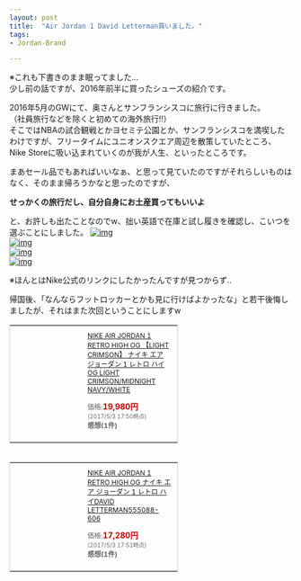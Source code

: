 ```yaml
---
layout: post
title:  "Air Jordan 1 David Letterman買いました。"
tags:
- Jordan-Brand

---
```

※これも下書きのまま眠ってました...  
少し前の話ですが、2016年前半に買ったシューズの紹介です。

2016年5月のGWにて、奥さんとサンフランシスコに旅行に行きました。  
（社員旅行などを除くと初めての海外旅行!!）  
そこではNBAの試合観戦とかヨセミテ公園とか、サンフランシスコを満喫したわけですが、フリータイムにユニオンスクエア周辺を散策していたところ、Nike Storeに吸い込まれていくのが我が人生、といったところです。

まあセール品でもあればいいなぁ、と思って見ていたのですがそれらしいものはなく、そのまま帰ろうかなと思ったのですが、

**せっかくの旅行だし、自分自身にお土産買ってもいいよ**

と、お許しも出たことなのでw、拙い英語で在庫と試し履きを確認し、こいつを選ぶことにしました。
[![img](https://watarusuzuki.github.io/assets/images/myshoes/IMG_0297.JPG)][Letterman]  
[![img](https://watarusuzuki.github.io/assets/images/myshoes/IMG_0298.JPG)][Letterman]  
[![img](https://watarusuzuki.github.io/assets/images/myshoes/IMG_0299.JPG)][Letterman]  
[![img](https://watarusuzuki.github.io/assets/images/myshoes/IMG_0300.JPG)][Letterman]  

※ほんとはNike公式のリンクにしたかったんですが見つからず..  

帰国後、「なんならフットロッカーとかも見に行けばよかったな」と若干後悔しましたが、それはまた次回ということにしますw

<table cellpadding="0" cellspacing="0" border="0" style=" border:1px solid #ccc; width:300px;"><tr style="border-style:none;"><td style="vertical-align:top; border-style:none; padding:10px; width:108px;"><a href="https://rpx.a8.net/svt/ejp?a8mat=2HSPW2+9XTJCI+2HOM+BWGDT&rakuten=y&a8ejpredirect=http%3A%2F%2Fhb.afl.rakuten.co.jp%2Fhgc%2Fg00q2mf4.2bo115e2.g00q2mf4.2bo12c7a%2Fa15082587770_2HSPW2_9XTJCI_2HOM_BWGDT%3Fpc%3Dhttp%253A%252F%252Fitem.rakuten.co.jp%252Flowtex%252F555088-606%252F%26m%3Dhttp%253A%252F%252Fm.rakuten.co.jp%252Flowtex%252Fi%252F10337327%252F" target="_blank" rel="nofollow"><img border="0" alt="" src="http://thumbnail.image.rakuten.co.jp/@0_mall/lowtex/cabinet/airjordan03/555088-606.jpg?_ex=128x128" /></a></td><td style="font-size:12px; vertical-align:middle; border-style:none; padding:10px;"><p style="padding:0; margin:0;"><a href="https://rpx.a8.net/svt/ejp?a8mat=2HSPW2+9XTJCI+2HOM+BWGDT&rakuten=y&a8ejpredirect=http%3A%2F%2Fhb.afl.rakuten.co.jp%2Fhgc%2Fg00q2mf4.2bo115e2.g00q2mf4.2bo12c7a%2Fa15082587770_2HSPW2_9XTJCI_2HOM_BWGDT%3Fpc%3Dhttp%253A%252F%252Fitem.rakuten.co.jp%252Flowtex%252F555088-606%252F%26m%3Dhttp%253A%252F%252Fm.rakuten.co.jp%252Flowtex%252Fi%252F10337327%252F" target="_blank" rel="nofollow">NIKE AIR JORDAN 1 RETRO HIGH OG 【LIGHT CRIMSON】 ナイキ エア ジョーダン 1 レトロ ハイ OG LIGHT CRIMSON/MIDNIGHT NAVY/WHITE</a></p><p style="color:#666; margin-top:5px line-height:1.5;">価格:<span style="font-size:14px; color:#C00; font-weight:bold;">19,980円</span><br/><span style="font-size:10px; font-weight:normal;">(2017/5/3 17:50時点)</span><br/><span style="font-weight:bold;">感想(1件)</span></p></td></tr></table>
<img border="0" width="1" height="1" src="https://www10.a8.net/0.gif?a8mat=2HSPW2+9XTJCI+2HOM+BWGDT" alt="">

<table cellpadding="0" cellspacing="0" border="0" style=" border:1px solid #ccc; width:300px;"><tr style="border-style:none;"><td style="vertical-align:top; border-style:none; padding:10px; width:108px;"><a href="https://rpx.a8.net/svt/ejp?a8mat=2HSPW2+9XTJCI+2HOM+BWGDT&rakuten=y&a8ejpredirect=http%3A%2F%2Fhb.afl.rakuten.co.jp%2Fhgc%2Fg00ppa84.2bo115a0.g00ppa84.2bo12ed7%2Fa15082587770_2HSPW2_9XTJCI_2HOM_BWGDT%3Fpc%3Dhttp%253A%252F%252Fitem.rakuten.co.jp%252Fskit%252F555088-606%252F%26m%3Dhttp%253A%252F%252Fm.rakuten.co.jp%252Fskit%252Fi%252F10041236%252F" target="_blank" rel="nofollow"><img border="0" alt="" src="http://thumbnail.image.rakuten.co.jp/@0_mall/skit/cabinet/00558303/imgrc0088197108.jpg?_ex=128x128" /></a></td><td style="font-size:12px; vertical-align:middle; border-style:none; padding:10px;"><p style="padding:0; margin:0;"><a href="https://rpx.a8.net/svt/ejp?a8mat=2HSPW2+9XTJCI+2HOM+BWGDT&rakuten=y&a8ejpredirect=http%3A%2F%2Fhb.afl.rakuten.co.jp%2Fhgc%2Fg00ppa84.2bo115a0.g00ppa84.2bo12ed7%2Fa15082587770_2HSPW2_9XTJCI_2HOM_BWGDT%3Fpc%3Dhttp%253A%252F%252Fitem.rakuten.co.jp%252Fskit%252F555088-606%252F%26m%3Dhttp%253A%252F%252Fm.rakuten.co.jp%252Fskit%252Fi%252F10041236%252F" target="_blank" rel="nofollow">NIKE AIR JORDAN 1 RETRO HIGH OG ナイキ エア ジョーダン 1 レトロ ハイDAVID LETTERMAN555088-606</a></p><p style="color:#666; margin-top:5px line-height:1.5;">価格:<span style="font-size:14px; color:#C00; font-weight:bold;">17,280円</span><br/><span style="font-size:10px; font-weight:normal;">(2017/5/3 17:51時点)</span><br/><span style="font-weight:bold;">感想(1件)</span></p></td></tr></table>
<img border="0" width="1" height="1" src="https://www17.a8.net/0.gif?a8mat=2HSPW2+9XTJCI+2HOM+BWGDT" alt="">

[Letterman]: http://www.sneakerfiles.com/air-jordan-1-retro-high-og-david-letterman-2016/
